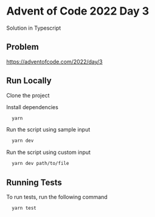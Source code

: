 # Advent of Code 2022 Day 3

Solution in Typescript

## Problem

https://adventofcode.com/2022/day/3

## Run Locally

Clone the project

Install dependencies

```bash
  yarn
```

Run the script using sample input

```bash
  yarn dev
```

Run the script using custom input

```bash
  yarn dev path/to/file
```

## Running Tests

To run tests, run the following command

```bash
  yarn test
```
